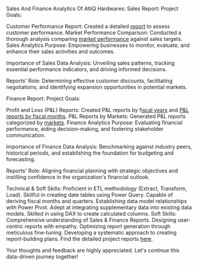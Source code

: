 Sales And Finance Analytics Of AtliQ Hardwares:
Sales Report:
Project Goals:

Customer Performance Report: Created a detailed [report]([url](https://github.com/sameershekh208/Sales_And_Finance_Analytics_Of_AtliQ_Hardwares/blob/main/Customer%20Performance%20Report%20of%20AtliQ%20Hardwares.pdf)) to assess customer performance.
Market Performance Comparison: Conducted a thorough analysis comparing [market performance]([url](https://github.com/sameershekh208/Sales_And_Finance_Analytics_Of_AtliQ_Hardwares/blob/main/Market%20Performance%20vs%20Target%20Report%20of%20AtliQ%20Hardwares.pdf)) against sales targets.
Sales Analytics Purpose: Empowering businesses to monitor, evaluate, and enhance their sales activities and outcomes.

Importance of Sales Data Analysis: Unveiling sales patterns, tracking essential performance indicators, and driving informed decisions.

Reports' Role: Determining effective customer discounts, facilitating negotiations, and identifying expansion opportunities in potential markets.

Finance Report:
Project Goals:

Profit and Loss (P&L) Reports: Created P&L reports by f[iscal years]([url](https://github.com/sameershekh208/Sales_And_Finance_Analytics_Of_AtliQ_Hardwares/blob/main/P%26L%20Statement%20By%20Fiscal%20Years.pdf)) and [P&L reports by fiscal months](https://github.com/sameershekh208/Sales_And_Finance_Analytics_Of_AtliQ_Hardwares/blob/main/P%26L%20Statement%20By%20Fiscal%20Months.pdf).
P&L Reports by Markets: Generated P&L reports categorized by [markets]([url](https://github.com/sameershekh208/Sales_And_Finance_Analytics_Of_AtliQ_Hardwares/blob/main/P%26L%20Statement%20By%20Markets.pdf)).
Finance Analytics Purpose: Evaluating financial performance, aiding decision-making, and fostering stakeholder communication.

Importance of Finance Data Analysis: Benchmarking against industry peers, historical periods, and establishing the foundation for budgeting and forecasting.

Reports' Role: Aligning financial planning with strategic objectives and instilling confidence in the organization's financial outlook.

Technical & Soft Skills:
Proficient in ETL methodology (Extract, Transform, Load).
Skillful in creating date tables using Power Query.
Capable of deriving fiscal months and quarters.
Establishing data model relationships with Power Pivot.
Adept at integrating supplementary data into existing data models.
Skilled in using DAX to create calculated columns.
Soft Skills:
Comprehensive understanding of Sales & Finance Reports.
Designing user-centric reports with empathy.
Optimizing report generation through meticulous fine-tuning.
Developing a systematic approach to creating report-building plans.
Find the detailed project reports [here]([url](https://github.com/sameershekh208/Sales_And_Finance_Analytics_Of_AtliQ_Hardwares)).

Your thoughts and feedback are highly appreciated. Let's continue this data-driven journey together!
